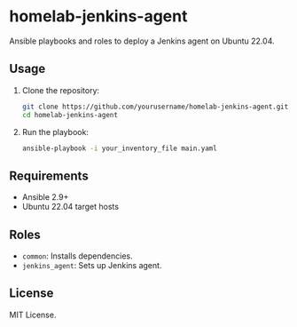 # homelab-jenkins-agent

Ansible playbooks and roles to deploy a Jenkins agent on Ubuntu 22.04.

## Usage

1. Clone the repository:
    ```sh
    git clone https://github.com/yourusername/homelab-jenkins-agent.git
    cd homelab-jenkins-agent
    ```

2. Run the playbook:
    ```sh
    ansible-playbook -i your_inventory_file main.yaml
    ```

## Requirements

- Ansible 2.9+
- Ubuntu 22.04 target hosts

## Roles

- `common`: Installs dependencies.
- `jenkins_agent`: Sets up Jenkins agent.

## License

MIT License.